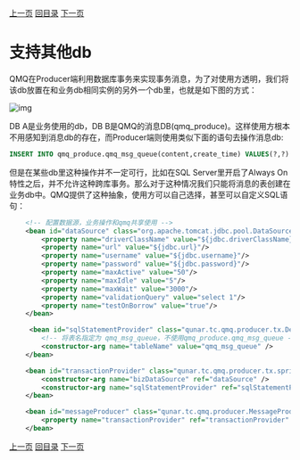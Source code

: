 [上一页](operations.md)
[回目录](../../README.md)
[下一页](opensource.md)

# 支持其他db

QMQ在Producer端利用数据库事务来实现事务消息，为了对使用方透明，我们将该db放置在和业务db相同实例的另外一个db里，也就是如下图的方式：

![img](../images/mysql1.png)

DB A是业务使用的db，DB B是QMQ的消息DB(qmq_produce)。这样使用方根本不用感知到消息db的存在，而Producer端则使用类似下面的语句去操作消息db:
```sql
INSERT INTO qmq_produce.qmq_msg_queue(content,create_time) VALUES(?,?)
```

但是在某些db里这种操作并不一定可行，比如在SQL Server里开启了Always On特性之后，并不允许这种跨库事务。那么对于这种情况我们只能将消息的表创建在业务db中。QMQ提供了这种抽象，使用方可以自己选择，甚至可以自定义SQL语句：

```xml
    <!-- 配置数据源，业务操作和qmq共享使用 -->
    <bean id="dataSource" class="org.apache.tomcat.jdbc.pool.DataSource" destroy-method="close">
        <property name="driverClassName" value="${jdbc.driverClassName}"/>
        <property name="url" value="${jdbc.url}"/>
        <property name="username" value="${jdbc.username}"/>
        <property name="password" value="${jdbc.password}"/>
        <property name="maxActive" value="50"/>
        <property name="maxIdle" value="5"/>
        <property name="maxWait" value="3000"/>
        <property name="validationQuery" value="select 1"/>
        <property name="testOnBorrow" value="true"/>
    </bean>

     <bean id="sqlStatementProvider" class="qunar.tc.qmq.producer.tx.DefaultSqlStatementProvider">
        <!-- 将表名指定为 qmq_msg_queue，不使用qmq_produce.qmq_msg_queue -->
        <constructor-arg name="tableName" value="qmq_msg_queue" />
    </bean>

    <bean id="transactionProvider" class="qunar.tc.qmq.producer.tx.spring.SpringTransactionProvider">
        <constructor-arg name="bizDataSource" ref="dataSource" />
        <constructor-arg name="sqlStatementProvider" ref="sqlStatementProvider" />
    </bean>

    <bean id="messageProducer" class="qunar.tc.qmq.producer.MessageProducerProvider">
        <property name="transactionProvider" ref="transactionProvider" />
    </bean>
```

[上一页](operations.md)
[回目录](../../README.md)
[下一页](opensource.md)